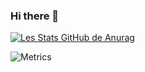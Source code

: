 ### Hi there 👋

<!--
**kammerjager/kammerjager** is a ✨ _special_ ✨ repository because its `README.md` (this file) appears on your GitHub profile.

Here are some ideas to get you started:

- 🔭 I’m currently working on ...
- 🌱 I’m currently learning ...
- 👯 I’m looking to collaborate on ...
- 🤔 I’m looking for help with ...
- 💬 Ask me about ...
- 📫 How to reach me: ...
- 😄 Pronouns: ...
- ⚡ Fun fact: ...
-->
[![Les Stats GitHub de Anurag](https://github-readme-stats.vercel.app/api?username=kammerjager&count_private=true&show_icons=true)](https://github.com/anuraghazra/github-readme-stats)

![Metrics](https://github.com/kammerjager/kammerjager/blob/main/github-metrics.svg)
